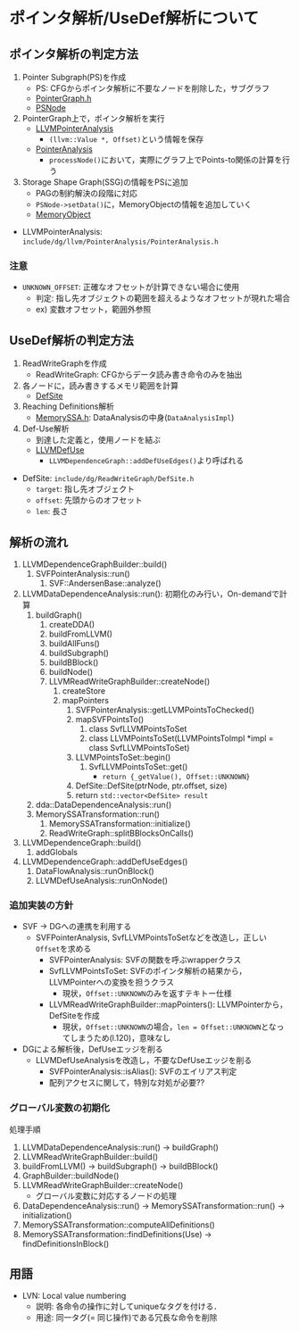 # ポインタ解析/UseDef解析について

## ポインタ解析の判定方法

1. Pointer Subgraph(PS)を作成
    - PS: CFGからポインタ解析に不要なノードを削除した，サブグラフ
    - [PointerGraph.h](https://github.com/mchalupa/dg/blob/master/include/dg/llvm/PointerAnalysis/PointerGraph.h)
    - [PSNode](https://github.com/mchalupa/dg/blob/master/include/dg/PointerAnalysis/PSNode.h)
2. PointerGraph上で，ポインタ解析を実行
    - [LLVMPointerAnalysis](https://github.com/mchalupa/dg/blob/master/include/dg/llvm/PointerAnalysis/PointerAnalysis.h)
      - `(llvm::Value *, Offset)`という情報を保存
    - [PointerAnalysis](https://github.com/mchalupa/dg/blob/master/include/dg/PointerAnalysis/PointerAnalysis.h)
      - `processNode()`において，実際にグラフ上でPoints-to関係の計算を行う
3. Storage Shape Graph(SSG)の情報をPSに追加
    - PAGの制約解決の段階に対応
    - `PSNode->setData()`に，MemoryObjectの情報を追加していく
    - [MemoryObject](https://github.com/mchalupa/dg/blob/0b1ada38d25d34898f5d1e19dbfe6e10006127e6/include/dg/PointerAnalysis/MemoryObject.h)

- LLVMPointerAnalysis: `include/dg/llvm/PointerAnalysis/PointerAnalysis.h`

### 注意

- `UNKNOWN_OFFSET`: 正確なオフセットが計算できない場合に使用
  - 判定: 指し先オブジェクトの範囲を超えるようなオフセットが現れた場合
  - ex) 変数オフセット，範囲外参照

## UseDef解析の判定方法

1. ReadWriteGraphを作成
    - ReadWriteGraph: CFGからデータ読み書き命令のみを抽出
2. 各ノードに，読み書きするメモリ範囲を計算
    - [DefSite](https://github.com/mchalupa/dg/blob/a69378f4f29a63d28cb79e0d6728d069353b19c8/include/dg/ReadWriteGraph/DefSite.h)
3. Reaching Definitions解析
    - [MemorySSA.h](https://github.com/mchalupa/dg/blob/a69378f4f29a63d28cb79e0d6728d069353b19c8/include/dg/MemorySSA/MemorySSA.h): DataAnalysisの中身(`DataAnalysisImpl`)
4. Def-Use解析
    - 到達した定義と，使用ノードを結ぶ
    - [LLVMDefUse](https://github.com/mchalupa/dg/blob/923fc43bb5eff323572d02d323f86cc175b422cc/lib/llvm/DefUse/DefUse.h)
      - `LLVMDependenceGraph::addDefUseEdges()`より呼ばれる

- DefSite: `include/dg/ReadWriteGraph/DefSite.h`
  - `target`: 指し先オブジェクト
  - `offset`: 先頭からのオフセット
  - `len`: 長さ

## 解析の流れ

1. LLVMDependenceGraphBuilder::build()
    1. SVFPointerAnalysis::run()
        1. SVF::AndersenBase::analyze()
  2. LLVMDataDependenceAnalysis::run(): 初期化のみ行い，On-demandで計算
      1. buildGraph()
          1. createDDA()
          2. buildFromLLVM()
          3. buildAllFuns()
          4. buildSubgraph()
          5. buildBBlock()
          6. buildNode()
          7. LLVMReadWriteGraphBuilder::createNode()
              1. createStore
              2. mapPointers
                  1. SVFPointerAnalysis::getLLVMPointsToChecked()
                  2. mapSVFPointsTo()
                      1. class SvfLLVMPointsToSet
                      2. class LLVMPointsToSet(LLVMPointsToImpl *impl = class SvfLLVMPointsToSet)
                  3. LLVMPointsToSet::begin()
                      1. SvfLLVMPointsToSet::get()
                          - `return {_getValue(), Offset::UNKNOWN}`
                  4. DefSite::DefSite(ptrNode, ptr.offset, size)
                  5. return `std::vector<DefSite> result`
      2. dda::DataDependenceAnalysis::run()
      3. MemorySSATransformation::run()
          1. MemorySSATransformation::initialize()
          2. ReadWriteGraph::splitBBlocksOnCalls()
  3. LLVMDependenceGraph::build()
      1. addGlobals
  4. LLVMDependenceGraph::addDefUseEdges()
      1. DataFlowAnalysis::runOnBlock()
      2. LLVMDefUseAnalysis::runOnNode()

### 追加実装の方針

- SVF &rarr; DGへの連携を利用する
  - SVFPointerAnalysis, SvfLLVMPointsToSetなどを改造し，正しい`Offset`を求める
    - SVFPointerAnalysis: SVFの関数を呼ぶwrapperクラス
    - SvfLLVMPointsToSet: SVFのポインタ解析の結果から，LLVMPointerへの変換を担うクラス
      - 現状，`Offset::UNKNOWN`のみを返すテキトー仕様
    - LLVMReadWriteGraphBuilder::mapPointers(): LLVMPointerから，DefSiteを作成
      - 現状，`Offset::UNKNOWN`の場合，`len = Offset::UNKNOWN`となってしまうため(l.120)，意味なし
- DGによる解析後，DefUseエッジを削る
  - LLVMDefUseAnalysisを改造し，不要なDefUseエッジを削る
    - SVFPointerAnalysis::isAlias(): SVFのエイリアス判定
    - 配列アクセスに関して，特別な対処が必要??

### グローバル変数の初期化

処理手順
1. LLVMDataDependenceAnalysis::run() &rarr; buildGraph()
2. LLVMReadWriteGraphBuilder::build()
3. buildFromLLVM() &rarr; buildSubgraph() &rarr; buildBBlock()
4. GraphBuilder::buildNode()
5. LLVMReadWriteGraphBuilder::createNode()
    - グローバル変数に対応するノードの処理
6. DataDependenceAnalysis::run() &rarr; MemorySSATransformation::run() &rarr; initialization()
7. MemorySSATransformation::computeAllDefinitions()
8. MemorySSATransformation::findDefinitions(Use) &rarr; findDefinitionsInBlock()

## 用語

- LVN: Local value numbering
  - 説明: 各命令の操作に対してuniqueなタグを付ける．
  - 用途: 同一タグ(= 同じ操作)である冗長な命令を削除
